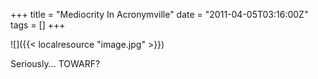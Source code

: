 +++
title = "Mediocrity In Acronymville"
date = "2011-04-05T03:16:00Z"
tags = []
+++

![]({{< localresource "image.jpg" >}})



Seriously... TOWARF?

